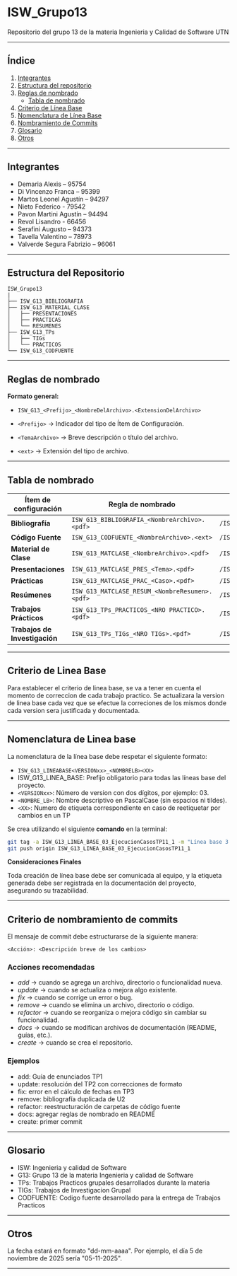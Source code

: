 # ISW_Grupo13
Repositorio del grupo 13 de la materia Ingenieria y Calidad de Software UTN

---

##  Índice
1. [Integrantes](#integrantes)  
2. [Estructura del repositorio](#estructura-del-repositorio)  
3. [Reglas de nombrado](#reglas-de-nombrado)  
   - [Tabla de nombrado](#tabla-de-nombrado)  
4. [Criterio de Línea Base](#criterio-de-linea-base)  
5. [Nomenclatura de Línea Base](#nomenclatura-de-linea-base)
6. [Nombramiento de Commits](#criterio-de-nombramiento-de-commits)  
7. [Glosario](#glosario)  
8. [Otros](#otros)  

---

##  Integrantes

- Demaria Alexis – 95754
- Di Vincenzo Franca – 95399   
- Martos Leonel Agustín – 94297  
- Nieto Federico - 79542  
- Pavon Martini Agustín – 94494  
- Revol Lisandro - 66456
- Serafini Augusto – 94373  
- Tavella Valentino – 78973
- Valverde Segura Fabrizio – 96061   

---

## Estructura del Repositorio

```
ISW_Grupo13
|
├── ISW_G13_BIBLIOGRAFIA
├── ISW_G13_MATERIAL_CLASE
│   ├── PRESENTACIONES
│   ├── PRACTICAS
│   └── RESUMENES
├── ISW_G13_TPs
│   ├── TIGs
│   └── PRACTICOS
└── ISW_G13_CODFUENTE
```

---

## Reglas de nombrado

**Formato general:**

- `ISW_G13_<Prefijo>_<NombreDelArchivo>.<ExtensionDelArchivo>`

- `<Prefijo>` → Indicador del tipo de Ítem de Configuración.

- `<TemaArchivo>` → Breve descripción o título del archivo.  

- `<ext>` → Extensión del tipo de archivo.  

---

## Tabla de nombrado

| Ítem de configuración       | Regla de nombrado                   | Ubicación Física     |
|------------------------------|--------------------------------------|----------------------|
| **Bibliografía**             | `ISW_G13_BIBLIOGRAFIA_<NombreArchivo>.<pdf>`| `/ISW_G13_BIBLIOGRAFIA`      |
| **Código Fuente**            | `ISW_G13_CODFUENTE_<NombreArchivo>.<ext>`| `/ISW_G13_CODFUENTE`         |
| **Material de Clase**            | `ISW_G13_MATCLASE_<NombreArchivo>.<pdf>`| `/ISW_G13_MATERIAL_CLASE`     |
| **Presentaciones**   | `ISW_G13_MATCLASE_PRES_<Tema>.<pdf>`| `/ISW_G13_MATERIAL_CLASE/PRESENTACIONES`    |
| **Prácticas** | `ISW_G13_MATCLASE_PRAC_<Caso>.<pdf>`| `/ISW_G13_MATERIAL_CLASE/PRACTICAS`  |
| **Resúmenes**                | `ISW_G13_MATCLASE_RESUM_<NombreResumen>.<pdf>`| `/ISW_G13_MATERIAL_CLASE/RESUMENES`         |
| **Trabajos Prácticos**   | `ISW_G13_TPs_PRACTICOS_<NRO PRACTICO>.<pdf>`| `/ISW_G13_TPs/PRACTICOS`  |
| **Trabajos de Investigación**   | `ISW_G13_TPs_TIGs_<NRO TIGs>.<pdf>`| `/ISW_G13_TPs/TIGs`  |

---

## Criterio de Linea Base

Para establecer el criterio de linea base, se va a tener en cuenta el momento de correccion de cada trabajo practico. Se actualizara la version de linea base cada vez que se efectue la correciones de los mismos donde cada version sera justificada y documentada.

----

## Nomenclatura de Linea base

La nomenclatura de la línea base debe respetar el siguiente formato:

- `ISW_G13_LINEABASE<VERSIONxx>_<NOMBRELB><XX>`
- ISW_G13_LINEA_BASE: Prefijo obligatorio para todas las líneas base del proyecto.
- `<VERSIONxx>`: Número de version con dos dígitos, por ejemplo: 03.
- `<NOMBRE_LB>`: Nombre descriptivo en PascalCase (sin espacios ni tildes).
- `<XX>`: Numero de etiqueta correspondiente en caso de reetiquetar por cambios en un TP

Se crea utilizando el siguiente **comando** en la terminal:

```bash
git tag -a ISW_G13_LINEA_BASE_03_EjecucionCasosTP11_1 -m "Línea base 3 - Ejecución de Casos de Prueba TP11"
git push origin ISW_G13_LINEA_BASE_03_EjecucionCasosTP11_1
```

**Consideraciones Finales**

Toda creación de línea base debe ser comunicada al equipo, y la etiqueta generada debe ser registrada en la documentación del proyecto, asegurando su trazabilidad.

----

## Criterio de nombramiento de commits

El mensaje de commit debe estructurarse de la siguiente manera:

`<Acción>: <Descripción breve de los cambios>`

### Acciones recomendadas
- *add* → cuando se agrega un archivo, directorio o funcionalidad nueva.  
- *update* → cuando se actualiza o mejora algo existente.  
- *fix* → cuando se corrige un error o bug.  
- *remove* → cuando se elimina un archivo, directorio o código.  
- *refactor* → cuando se reorganiza o mejora código sin cambiar su funcionalidad.  
- *docs* → cuando se modifican archivos de documentación (README, guías, etc.).
- *create*  →  cuando se crea el repositorio.

### Ejemplos
- add: Guía de enunciados TP1  
- update: resolución del TP2 con correcciones de formato  
- fix: error en el cálculo de fechas en TP3  
- remove: bibliografía duplicada de U2  
- refactor: reestructuración de carpetas de código fuente  
- docs: agregar reglas de nombrado en README
- create: primer commit

--- 
## Glosario

- ISW: Ingenieria y calidad de Software 
- G13: Grupo 13 de la materia Ingenieria y calidad de Software
- TPs: Trabajos Practicos grupales desarrollados durante la materia
- TIGs: Trabajos de Investigacion Grupal
- CODFUENTE: Codigo fuente desarrollado para la entrega de Trabajos Practicos

---

## Otros

La fecha estará en formato "dd-mm-aaaa". Por ejemplo, el día 5 de noviembre de 2025 sería "05-11-2025".

---------------------
